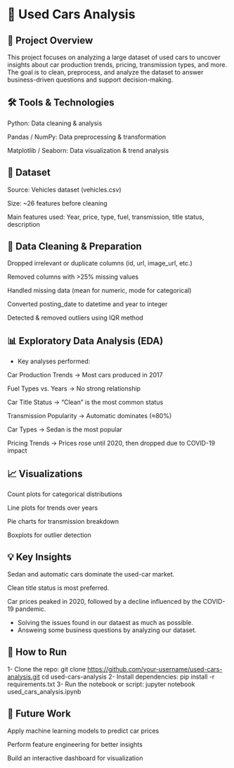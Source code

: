 # 🚗 Used Cars Analysis
## 📌 Project Overview

This project focuses on analyzing a large dataset of used cars to uncover insights about car production trends, pricing, transmission types, and more. The goal is to clean, preprocess, and analyze the dataset to answer business-driven questions and support decision-making.

## 🛠️ Tools & Technologies

Python: Data cleaning & analysis

Pandas / NumPy: Data preprocessing & transformation

Matplotlib / Seaborn: Data visualization & trend analysis

## 📂 Dataset

Source: Vehicles dataset (vehicles.csv)

Size: ~26 features before cleaning

Main features used: Year, price, type, fuel, transmission, title status, description

## 🔎 Data Cleaning & Preparation

Dropped irrelevant or duplicate columns (id, url, image_url, etc.)

Removed columns with >25% missing values

Handled missing data (mean for numeric, mode for categorical)

Converted posting_date to datetime and year to integer

Detected & removed outliers using IQR method

## 📊 Exploratory Data Analysis (EDA)

- Key analyses performed:

Car Production Trends → Most cars produced in 2017

Fuel Types vs. Years → No strong relationship

Car Title Status → “Clean” is the most common status

Transmission Popularity → Automatic dominates (≈80%)

Car Types → Sedan is the most popular

Pricing Trends → Prices rose until 2020, then dropped due to COVID-19 impact

## 📈 Visualizations

Count plots for categorical distributions

Line plots for trends over years

Pie charts for transmission breakdown

Boxplots for outlier detection

## 💡 Key Insights

Sedan and automatic cars dominate the used-car market.

Clean title status is most preferred.

Car prices peaked in 2020, followed by a decline influenced by the COVID-19 pandemic.
 - Solving the issues found in our dataest as much as possible.
 - Answeing some business questions by analyzing our dataset.

## 🚀 How to Run

1- Clone the repo:
  git clone https://github.com/your-username/used-cars-analysis.git
  cd used-cars-analysis
2- Install dependencies:
   pip install -r requirements.txt
3- Run the notebook or script:
   jupyter notebook used_cars_analysis.ipynb
## 📌 Future Work

Apply machine learning models to predict car prices

Perform feature engineering for better insights

Build an interactive dashboard for visualization
  

